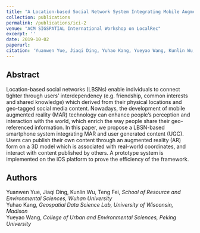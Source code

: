 ```yaml
---
title: "A Location-based Social Network System Integrating Mobile Augmented Reality and User Generated Content"
collection: publications
permalink: /publications/ici-2
venue: "ACM SIGSPATIAL International Workshop on LocalRec"
excerpt: ''
date: 2019-10-02
paperurl: 
citation: 'Yuanwen Yue, Jiaqi Ding, Yuhao Kang, Yueyao Wang, Kunlin Wu, and Teng Fei. 2019. A Location-based Social Network System Integrating Mobile Augmented Reality and User Generated Content. In <i> LocalRec’19, November 5, 2019, Chicago, Illinois, USA.</i>'
---
```


## Abstract
Location-based social networks (LBSNs) enable individuals to connect tighter through users’ interdependency (e.g. friendship, common interests and shared knowledge) which derived from their physical locations and geo-tagged social media content. Nowadays, the development of mobile augmented reality (MAR) technology can enhance people’s perception and interaction with the world, which enrich the way people share their geo-referenced information. In this paper, we propose a LBSN-based smartphone system integrating MAR and user generated content (UGC). Users can publish their own content through an augmented reality (AR) form on a 3D model which is associated with real-world coordinates, and interact with content published by others. A prototype system is implemented on the iOS platform to prove the efficiency of the framework.

## Authors
Yuanwen Yue, Jiaqi Ding, Kunlin Wu, Teng Fei, *School of Resource and Environmental Sciences, Wuhan University*<br>
Yuhao Kang, *Geospatial Data Science Lab, University of Wisconsin, Madison*<br>
Yueyao Wang, *College of Urban and Environmental Sciences, Peking University*


